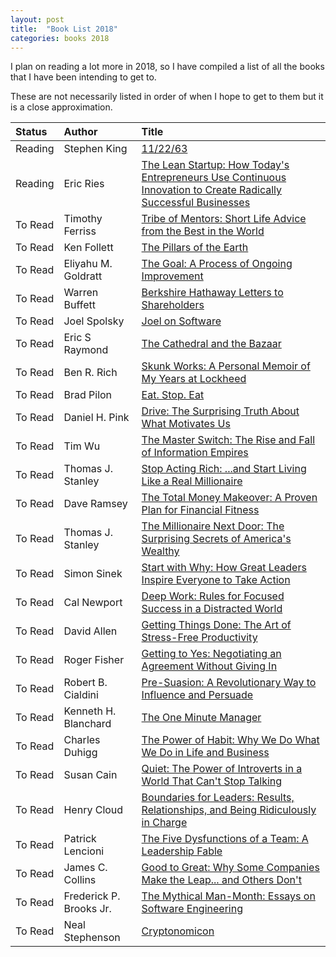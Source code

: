 ```yaml
---
layout: post
title:  "Book List 2018"
categories: books 2018
---
```


I plan on reading a lot more in 2018, so I have compiled a list of all the books that I have been intending to get to.

These are not necessarily listed in order of when I hope to get to them but it is a close approximation.

<!--more-->

 Status  |  Author  |  Title 
 :---  |  :------- |  :------
 Reading  |  Stephen King  |  [11/22/63](https://www.goodreads.com/book/show/10644930-11-22-63) 
 Reading  |  Eric Ries  |  [The Lean Startup: How Today's Entrepreneurs Use Continuous Innovation to Create Radically Successful Businesses](https://www.goodreads.com/book/show/10127019-the-lean-startup) 
 To Read  |  Timothy Ferriss  |  [Tribe of Mentors: Short Life Advice from the Best in the World](https://www.goodreads.com/book/show/36200111-tribe-of-mentors) 
 To Read  |  Ken Follett  |  [The Pillars of the Earth](https://www.goodreads.com/book/show/5043.The_Pillars_of_the_Earth) 
 To Read  |  Eliyahu M. Goldratt  |  [The Goal: A Process of Ongoing Improvement](https://www.goodreads.com/book/show/113934.The_Goal) 
 To Read  |  Warren Buffett  |  [Berkshire Hathaway Letters to Shareholders](https://www.goodreads.com/book/show/17972688-berkshire-hathaway-letters-to-shareholders) 
 To Read  |  Joel Spolsky  |  [Joel on Software](https://www.goodreads.com/book/show/41786.Joel_on_Software) 
 To Read  |  Eric S Raymond  |  [The Cathedral and the Bazaar](https://www.goodreads.com/book/show/27980386-the-cathedral-and-the-bazaar) 
 To Read  |  Ben R. Rich  |  [Skunk Works: A Personal Memoir of My Years at Lockheed](https://www.goodreads.com/book/show/101438.Skunk_Works) 
 To Read  |  Brad Pilon  |  [Eat. Stop. Eat](https://www.goodreads.com/book/show/7529642-eat-stop-eat) 
 To Read  |  Daniel H. Pink  |  [Drive: The Surprising Truth About What Motivates Us](https://www.goodreads.com/book/show/6452796-drive) 
 To Read  |  Tim Wu  |  [The Master Switch: The Rise and Fall of Information Empires](https://www.goodreads.com/book/show/8201080-the-master-switch) 
 To Read  |  Thomas J. Stanley  |  [Stop Acting Rich: ...and Start Living Like a Real Millionaire](https://www.goodreads.com/book/show/6907891-stop-acting-rich) 
 To Read  |  Dave Ramsey  |  [The Total Money Makeover: A Proven Plan for Financial Fitness](https://www.goodreads.com/book/show/78427.The_Total_Money_Makeover) 
 To Read  |  Thomas J. Stanley  |  [The Millionaire Next Door: The Surprising Secrets of America's Wealthy](https://www.goodreads.com/book/show/998.The_Millionaire_Next_Door) 
 To Read  |  Simon Sinek  |  [Start with Why: How Great Leaders Inspire Everyone to Take Action](https://www.goodreads.com/book/show/7108725-start-with-why) 
 To Read  |  Cal Newport  |  [Deep Work: Rules for Focused Success in a Distracted World](https://www.goodreads.com/book/show/25744928-deep-work) 
 To Read  |  David Allen  |  [Getting Things Done: The Art of Stress-Free Productivity](https://www.goodreads.com/book/show/1633.Getting_Things_Done) 
 To Read  |  Roger Fisher  |  [Getting to Yes: Negotiating an Agreement Without Giving In](https://www.goodreads.com/book/show/313605.Getting_to_Yes) 
 To Read  |  Robert B. Cialdini  |  [Pre-Suasion: A Revolutionary Way to Influence and Persuade](https://www.goodreads.com/book/show/29238799-pre-suasion) 
 To Read  |  Kenneth H. Blanchard  |  [The One Minute Manager](https://www.goodreads.com/book/show/763362.The_One_Minute_Manager) 
 To Read  |  Charles Duhigg  |  [The Power of Habit: Why We Do What We Do in Life and Business](https://www.goodreads.com/book/show/12609433-the-power-of-habit) 
 To Read  |  Susan Cain  |  [Quiet: The Power of Introverts in a World That Can't Stop Talking](https://www.goodreads.com/book/show/8520610-quiet) 
 To Read  |  Henry Cloud  |  [Boundaries for Leaders: Results, Relationships, and Being Ridiculously in Charge](https://www.goodreads.com/book/show/15820818-boundaries-for-leaders) 
 To Read  |  Patrick Lencioni  |  [The Five Dysfunctions of a Team: A Leadership Fable](https://www.goodreads.com/book/show/21343.The_Five_Dysfunctions_of_a_Team) 
 To Read  |  James C. Collins  |  [Good to Great: Why Some Companies Make the Leap... and Others Don't](https://www.goodreads.com/book/show/76865.Good_to_Great) 
 To Read  |  Frederick P. Brooks Jr.  |  [The Mythical Man-Month: Essays on Software Engineering](https://www.goodreads.com/book/show/13629.The_Mythical_Man_Month) 
 To Read  |  Neal Stephenson  |  [Cryptonomicon](https://www.goodreads.com/book/show/816.Cryptonomicon) 
